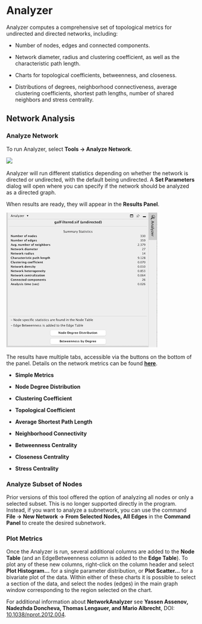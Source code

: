 <a id="networkanalyzer"> </a>
# Analyzer

Analyzer computes a comprehensive set of topological metrics
for undirected and directed networks, including:

-   Number of nodes, edges and connected components.

-   Network diameter, radius and clustering coefficient, as well as the
    characteristic path length.

-   Charts for topological coefficients, betweenness, and closeness.

-   Distributions of degrees, neighborhood connectiveness, average
    clustering coefficients, shortest path lengths, number of shared
    neighbors and stress centrality.


<a id="network_analysis"> </a>
## Network Analysis

<a id="analyze_network"> </a>
### Analyze Network

To run Analyzer, select **Tools → Analyze Network**.

![](_static/images/Network_Analyzer/Analyzer.png)

Analyzer will run different statistics depending on whether the network is directed or undirected,
with the default being undirected. A **Set Parameters** dialog will open where you can specify if the network
should be analyzed as a directed graph.

When results are ready, they will appear in the **Results Panel**.

![](_static/images/Network_Analyzer/AnalyzerResultsPanel310.png)

The results have multiple tabs, accessible via the buttons on the bottom of the panel. Details on the network metrics can be
found
**[here](http://med.bioinf.mpi-inf.mpg.de/netanalyzer/help/2.7/index.html#complex)**.

<a id="analysis_metrics"> </a>

-   **Simple Metrics**

-   **Node Degree Distribution**

-   **Clustering Coefficient**

-   **Topological Coefficient**

-   **Average Shortest Path Length**

-   **Neighborhood Connectivity**

-   **Betweenness Centrality**

-   **Closeness Centrality**

-   **Stress Centrality**

### Analyze Subset of Nodes

Prior versions of this tool offered the option of analyzing all nodes or only a selected subset. This is no longer supported directly in the program. Instead, if you want to analyze a subnetwork, you can use the command **File → New Network → From Selected Nodes, All Edges** in the **Command Panel** to create the desired subnetwork.

<a id="plot_metrics"> </a>
### Plot Metrics

Once the Analyzer is run, several additional columns are added to the **Node Table** (and an EdgeBetweenness column is added to the **Edge Table**).  To plot any of these new columns, right-click on the column header and select **Plot Histogram...** for a single parameter distribution, or **Plot Scatter...** for a bivariate plot of the data.  Within either of these charts it is possible to select a section of the data, and select the nodes (edges) in the main graph window corresponding to the region selected on the chart.
<a id="networkanalyzer_settings"> </a>

For additional information about **NetworkAnalyzer** see **Yassen Assenov, Nadezhda Doncheva, Thomas Lengauer, and Mario Albrecht**, DOI: [10.1038/nprot.2012.004](https://doi.org/10.1038/nprot.2012.004).
